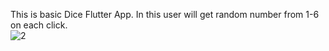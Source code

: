 This is basic Dice Flutter App. In this user will get random number from 1-6 on each click.  
![2](https://user-images.githubusercontent.com/26667514/99910455-24819500-2d14-11eb-998a-5250c1744f82.jpg)
